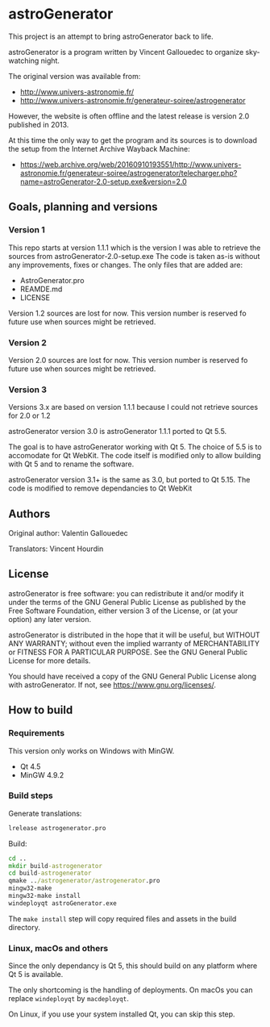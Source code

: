 # astroGenerator
This project is an attempt to bring astroGenerator back to life.

astroGenerator is a program written by Vincent Gallouedec to organize sky-watching night.

The original version was available from:
- http://www.univers-astronomie.fr/
- http://www.univers-astronomie.fr/generateur-soiree/astrogenerator

However, the website is often offline and the latest release is version 2.0 published in 2013.

At this time the only way to get the program and its sources is to download the setup from the Internet Archive Wayback Machine:
- https://web.archive.org/web/20160910193551/http://www.univers-astronomie.fr/generateur-soiree/astrogenerator/telecharger.php?name=astroGenerator-2.0-setup.exe&version=2.0

## Goals, planning and versions
### Version 1
This repo starts at version 1.1.1 which is the version I was able to retrieve the sources from astroGenerator-2.0-setup.exe
The code is taken as-is without any improvements, fixes or changes.
The only files that are added are:
- AstroGenerator.pro
- REAMDE.md
- LICENSE

Version 1.2 sources are lost for now.
This version number is reserved fo future use when sources might be retrieved.

### Version 2
Version 2.0 sources are lost for now.
This version number is reserved fo future use when sources might be retrieved.

### Version 3
Versions 3.x are based on version 1.1.1 because I could not retrieve sources for 2.0 or 1.2

astroGenerator version 3.0 is astroGenerator 1.1.1 ported to Qt 5.5.

The goal is to have astroGenerator working with Qt 5. The choice of 5.5 is to accomodate for Qt WebKit. The code itself is modified only to allow building with Qt 5 and to rename the software.

astroGenerator version 3.1+ is the same as 3.0, but ported to Qt 5.15.
The code is modified to remove dependancies to Qt WebKit

## Authors
Original author: Valentin Gallouedec

Translators: Vincent Hourdin

## License
astroGenerator is free software: you can redistribute it and/or modify
it under the terms of the GNU General Public License as published by
the Free Software Foundation, either version 3 of the License, or
(at your option) any later version.

astroGenerator is distributed in the hope that it will be useful,
but WITHOUT ANY WARRANTY; without even the implied warranty of
MERCHANTABILITY or FITNESS FOR A PARTICULAR PURPOSE.  See the
GNU General Public License for more details.

You should have received a copy of the GNU General Public License
along with astroGenerator.  If not, see <https://www.gnu.org/licenses/>.

## How to build
### Requirements

This version only works on Windows with MinGW.

- Qt 4.5
- MinGW 4.9.2

### Build steps

Generate translations:
```cmd
lrelease astrogenerator.pro
```

Build:
```cmd
cd ..
mkdir build-astrogenerator
cd build-astrogenerator
qmake ../astrogenerator/astrogenerator.pro
mingw32-make
mingw32-make install
windeployqt astroGenerator.exe
```

The `make install` step will copy required files and assets in the build directory.

### Linux, macOs and others

Since the only dependancy is Qt 5, this should build on any platform where Qt 5 is available.

The only shortcoming is the handling of deployments.
On macOs you can replace `windeployqt` by `macdeployqt`.

On Linux, if you use your system installed Qt, you can skip this step.